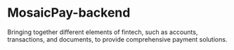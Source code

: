 # MosaicPay-backend
Bringing together different elements of fintech, such as accounts, transactions, and documents, to provide comprehensive payment solutions.
